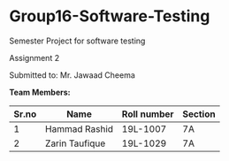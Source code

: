 # Group16-Software-Testing
Semester Project for software testing

Assignment 2

Submitted to: Mr. Jawaad Cheema

**Team Members:**

| Sr.no | Name   | Roll number | Section | 
|-------|--------|-------------|---------|
|   1   | Hammad Rashid | 19L-1007    |   7A    |
|   2   | Zarin Taufique  | 19L-1029    |   7A    |
